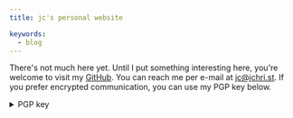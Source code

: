 ```yaml
---
title: jc's personal website

keywords:
  - blog
---
```


There's not much here yet. Until I put something interesting here, you're
welcome to visit my [GitHub](https://github.com/jchristgit). You can reach me
per e-mail at [jc@jchri.st](mailto:jc@jchri.st). If you prefer encrypted
communication, you can use my PGP key below.


<details>
  <summary>PGP key</summary>
```
  -----BEGIN PGP PUBLIC KEY BLOCK-----

  mQINBFsNVqEBEADhR9WtIWIk2b2iAuw7nEhCUqyOyicJOSONSxmePVZM30t4tZ9Z
  VGeDRzxdO0abxxzVDMCZJXDjn6Uen83EEDdAzaXrMBiaMg4ChpPBIQ8c7hEjn3xk
  eM+bLTRlnOLY/QGP+853uu137/pSyEFE2lW4KsdGLqBa2Zd3yr1Cmj4NWuY5YAoM
  5yGSGXwefEnbvx/uXSUVGi7428e4L31SME0k+TQoAPwREqUxUWPEZJ9qru6bahkb
  VFyUGo+WOTovS2Fgldvb9qrCFkBRt72B22kgROawmE1xsuOyJfypfeoS/Ww0fOZp
  wCzVLHuMNbUhuinPZ9zk71FZV5m0yNmFxz/kSl7BHqBauiZiHmyBbrB01edszO6M
  xneRAtBV/CBWdHWvFLYlCNwYv7E4D5mi09eAuW0G98OnO3Qk8GH59wLpeh+pKOcQ
  cyxpUVu74YraCRgKgRcgu3fI7VHLMn8ApR0V1yJuWFUiNAkidKR9qyKIeVzX8BCY
  XaMqT52GZyu/u4XTgRa3hsIfUL0H8NEmWGIHxCrh6zBTsYoWOdB47Oix7P0Af6Xi
  ro1QP3FodqSnc7+k9NtB91WCyCQsT+49g/ghTpatGS8EXboJgsCStQulgxVUlcva
  zIf9vvcN0Rd8KD8ttqh0sguyIBExRh+RlJEloDuScjtAtVKB+ff4lqq5GwARAQAB
  tB1Kb2hhbm5lcyBDaHJpc3QgPGpjQGpjaHJpLnN0PokCTgQTAQoAOAIbAwULCQgH
  AwUVCgkICwUWAgMBAAIeAQIXgBYhBIwF0OmLeRTt69zIzI6OCSgvLhevBQJdGRkX
  AAoJEI6OCSgvLhevPlIQAIJnv9VwkywgKa5CPhxt3iM1z5EBB+9GU1rmhojhKk8/
  9u+UGl/pIkkiWlZrTIx8EU/UrmMADA7UdFKw4VSgXLAZlcYLGptE0uu9gyTmbWPL
  iyAWB1Wpa/q9wEUUl+oddhviLyVwHc7xD69YdIzwYNMYJVUfV0WNnxbHAooai4JT
  M0b49qWTrQpIS2sutjPRINMyqqcxmS79TvG6G44yOI0VhRZBlFpv8CFF4m1o03XR
  kcg3AoldySQz1o/kJaJDfMH4WkHTRiO7D536V0e43XPOffpWxwjxT8oJ9XJd3X1t
  uigcxvHHCFIU9MNljIqnEVPLwTnfEmXCYwUMXkC2Sb8HqZnRcQjIkrkZuFv5IN4C
  XdYExLm0VWGR6zx5AC/nVbcwtZGe/k6bgxSo/i4BklCOad9D9YvDVINKkBYiwSKg
  1xPcb5004kr6qicm70NG7bDCnRO+uIfhpXM9IaGfa4uugQ5dsemCq8UdJBSWL1b/
  O7LrGoUD/8OjfiuSi+ZDFIFOmosfpS16E6JW8hlpal0t0gpmLYOzkyKN0o2b9z7s
  vCRigGh2OH9cVF/GS+5eeS9Vd6T0wRtZfWuRghRxkmzI25Uh5DC7jOPODNJw2OyY
  RP1CI/GWPwDzTEuS23agZ+a7TDqrk4/n75uRVeABKZZLvhYLKn5tcOj6oMCgoWKK
  uQINBFsNVqEBEAD3PwHQu9GiVgJVGYAavYIldTLxQEFKWXRIzvMKFpLKyZQdlI/3
  uIZBVhAkqS64RjdVwCxAIq6vOw5z7KuLRi2XaWZVjyb891ofOkvopQqLIQK3U7Jp
  dATHvdu4mDW7o70zZB0J+JBImoZjZ0Yb/pS/E07+ccVOq/VaEXMAr2Kre+aCJIIQ
  bIMtLA32VolXlO665hPTDayNgSjwEglDml2mFa5KChLsucub3JFg6DDxIfXEzNg1
  8WqSSjhntTEV9jmEJcrNfQylH9ch3boBPvtNCDOw3lo/e7XyvcUPb5xstWdoWYYl
  sPwFks6ntIejuDt7rbBVCtxu06prdWC1nsUVZDo6DP9fy/x3XIqeC0o0KDf1D5qf
  3+9CWV/7a2f2z3VElqJj+5LNhuJ+aEU/j02zQJswGa2W1xQq1slbUMc3uXe859UG
  6reYNASlw7QLlHzl7JtuP5Ya0CDD+LuaupTqcQTLfm5Sf0Azpk3qKNNarDVzo3pE
  qVhu+l/IcmCLnqr4N7Zcm0kYmtD4ToQb3kQMFiLtIA0nbEYvAhEAUvaVMpjUytEi
  aIJEEVTSkpGKloaZDE5GP00fKNG2eqcNH0FRAe6tsZyrLHNNCI/BHe83UCtRHAIc
  Zyzjbf5mC3cl4AuD7VkXksQY0oAJ/0FuA+QYcFUqS4HjMFIg8u4bZe1OUwARAQAB
  iQI2BBgBCgAgAhsMFiEEjAXQ6Yt5FO3r3MjMjo4JKC8uF68FAl0ZGSUACgkQjo4J
  KC8uF69rOBAAlqiF8y3UpTcRiQBRpkNRduPNytqJKJmcDVnM9T1H+tRTXDn2gILh
  5FRc7UwM5IBFU24uPJVMMUThy9l+gKiTvZS7pHvdgoVc7W7jSh6be9zgWIcQBvM8
  DoRIftR6WZz0qdhm9ERZ1SBNbiEDtlFPzCxqY9KP+xgZYVvSzhfmjPnQwzRjPmuz
  /mgH5txwlISzFwXoM/T4b0HSuoczcplxN6uZoxLKtFdIF3PNlF1jeFylNxAettOX
  IfcYLQ3ufOjF//ex2bx1gS0fcNQ0yJVjXTOP3hdNJcpdfIOGd0efwjy3V2eDFpSY
  9wlK136VsoThIzq/jq/XxFjlZ4c5fFGdaB+o0ZOFy9b9ZeCNIBarmntNCxITWi4E
  kpAsw7jfS0tpEF8HXVlvxASMrgyobBto9WyuOtBtFgaFdXAvh69I2s5pZ8/o6jWt
  igV2Ax0UWDelI8m+ktNSvs6ry/KIQVg/EaUGa189IUvK9Ww0pMsjK5fIaysrYeXg
  FzVZ9qxOn5PjGTahvrzNy3YmkCMYIf3HUzF3Q7EQ6G7k5Z3qYqUAxmWppNNn3SCW
  7Ml0G2GJqzPKphu9AcF6wFHvc2Pn2V+4Ou5x81ByBv/PJN/2CDSIhiOJB5U631Ze
  TqTP61qikEX+4i4Zw8wkLrUdjCD8DyMKxyx97Upro8APt3bAJcHsaz0=
  =3QCm
  -----END PGP PUBLIC KEY BLOCK-----
```
</details>

## Blog posts
- [**Deploying Gitea with Ansible**](blog/deploying-gitea-with-ansible.html)
  (10th November 2020)
- [**Automatically secure NGINX with Let's Encrypt and
  Ansible**](blog/automatically-secure-nginx-with-letsencrypt-and-ansible.html)
  (5th July 2019)
- [**A new blog using pandoc and
  make**](blog/a-new-blog-using-pandoc-and-make.html) (6th June 2019)

<!-- vim: set foldmethod=manual textwidth=80 sw=2 ts=2: -->
